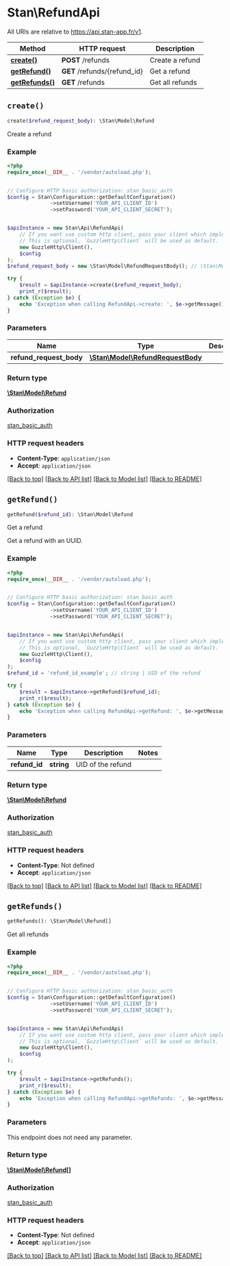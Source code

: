 # Stan\RefundApi

All URIs are relative to https://api.stan-app.fr/v1.

Method | HTTP request | Description
------------- | ------------- | -------------
[**create()**](RefundApi.md#create) | **POST** /refunds | Create a refund
[**getRefund()**](RefundApi.md#getRefund) | **GET** /refunds/{refund_id} | Get a refund
[**getRefunds()**](RefundApi.md#getRefunds) | **GET** /refunds | Get all refunds


## `create()`

```php
create($refund_request_body): \Stan\Model\Refund
```

Create a refund

### Example

```php
<?php
require_once(__DIR__ . '/vendor/autoload.php');


// Configure HTTP basic authorization: stan_basic_auth
$config = Stan\Configuration::getDefaultConfiguration()
              ->setUsername('YOUR_API_CLIENT_ID')
              ->setPassword('YOUR_API_CLIENT_SECRET');


$apiInstance = new Stan\Api\RefundApi(
    // If you want use custom http client, pass your client which implements `GuzzleHttp\ClientInterface`.
    // This is optional, `GuzzleHttp\Client` will be used as default.
    new GuzzleHttp\Client(),
    $config
);
$refund_request_body = new \Stan\Model\RefundRequestBody(); // \Stan\Model\RefundRequestBody

try {
    $result = $apiInstance->create($refund_request_body);
    print_r($result);
} catch (Exception $e) {
    echo 'Exception when calling RefundApi->create: ', $e->getMessage(), PHP_EOL;
}
```

### Parameters

Name | Type | Description  | Notes
------------- | ------------- | ------------- | -------------
 **refund_request_body** | [**\Stan\Model\RefundRequestBody**](../Model/RefundRequestBody.md)|  | [optional]

### Return type

[**\Stan\Model\Refund**](../Model/Refund.md)

### Authorization

[stan_basic_auth](../../README.md#stan_basic_auth)

### HTTP request headers

- **Content-Type**: `application/json`
- **Accept**: `application/json`

[[Back to top]](#) [[Back to API list]](../../README.md#endpoints)
[[Back to Model list]](../../README.md#models)
[[Back to README]](../../README.md)

## `getRefund()`

```php
getRefund($refund_id): \Stan\Model\Refund
```

Get a refund

Get a refund with an UUID.

### Example

```php
<?php
require_once(__DIR__ . '/vendor/autoload.php');


// Configure HTTP basic authorization: stan_basic_auth
$config = Stan\Configuration::getDefaultConfiguration()
              ->setUsername('YOUR_API_CLIENT_ID')
              ->setPassword('YOUR_API_CLIENT_SECRET');


$apiInstance = new Stan\Api\RefundApi(
    // If you want use custom http client, pass your client which implements `GuzzleHttp\ClientInterface`.
    // This is optional, `GuzzleHttp\Client` will be used as default.
    new GuzzleHttp\Client(),
    $config
);
$refund_id = 'refund_id_example'; // string | UID of the refund

try {
    $result = $apiInstance->getRefund($refund_id);
    print_r($result);
} catch (Exception $e) {
    echo 'Exception when calling RefundApi->getRefund: ', $e->getMessage(), PHP_EOL;
}
```

### Parameters

Name | Type | Description  | Notes
------------- | ------------- | ------------- | -------------
 **refund_id** | **string**| UID of the refund |

### Return type

[**\Stan\Model\Refund**](../Model/Refund.md)

### Authorization

[stan_basic_auth](../../README.md#stan_basic_auth)

### HTTP request headers

- **Content-Type**: Not defined
- **Accept**: `application/json`

[[Back to top]](#) [[Back to API list]](../../README.md#endpoints)
[[Back to Model list]](../../README.md#models)
[[Back to README]](../../README.md)

## `getRefunds()`

```php
getRefunds(): \Stan\Model\Refund[]
```

Get all refunds

### Example

```php
<?php
require_once(__DIR__ . '/vendor/autoload.php');


// Configure HTTP basic authorization: stan_basic_auth
$config = Stan\Configuration::getDefaultConfiguration()
              ->setUsername('YOUR_API_CLIENT_ID')
              ->setPassword('YOUR_API_CLIENT_SECRET');


$apiInstance = new Stan\Api\RefundApi(
    // If you want use custom http client, pass your client which implements `GuzzleHttp\ClientInterface`.
    // This is optional, `GuzzleHttp\Client` will be used as default.
    new GuzzleHttp\Client(),
    $config
);

try {
    $result = $apiInstance->getRefunds();
    print_r($result);
} catch (Exception $e) {
    echo 'Exception when calling RefundApi->getRefunds: ', $e->getMessage(), PHP_EOL;
}
```

### Parameters

This endpoint does not need any parameter.

### Return type

[**\Stan\Model\Refund[]**](../Model/Refund.md)

### Authorization

[stan_basic_auth](../../README.md#stan_basic_auth)

### HTTP request headers

- **Content-Type**: Not defined
- **Accept**: `application/json`

[[Back to top]](#) [[Back to API list]](../../README.md#endpoints)
[[Back to Model list]](../../README.md#models)
[[Back to README]](../../README.md)
